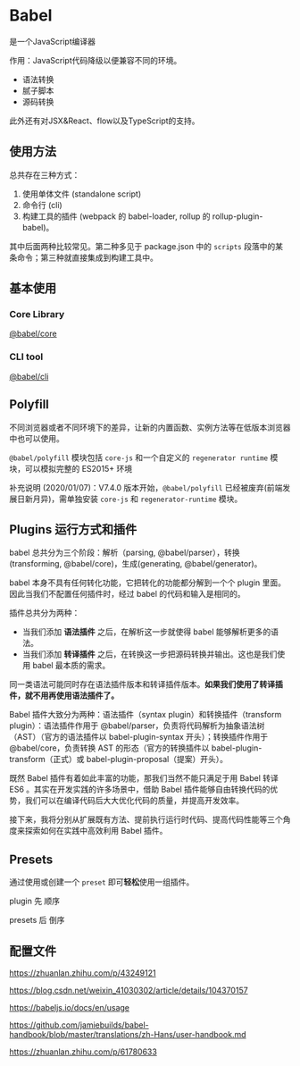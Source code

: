 # Babel

是一个JavaScript编译器

作用：JavaScript代码降级以便兼容不同的环境。

- 语法转换
- 腻子脚本
- 源码转换

此外还有对JSX&React、flow以及TypeScript的支持。



## 使用方法

总共存在三种方式：

1. 使用单体文件 (standalone script)
2. 命令行 (cli)
3. 构建工具的插件 (webpack 的 babel-loader, rollup 的 rollup-plugin-babel)。

其中后面两种比较常见。第二种多见于 package.json 中的 `scripts` 段落中的某条命令；第三种就直接集成到构建工具中。

## 基本使用

### Core Library

 [@babel/core](https://babeljs.io/docs/en/babel-core) 

### CLI tool

[@babel/cli](https://babeljs.io/docs/en/babel-cli)

## Polyfill

不同浏览器或者不同环境下的差异，让新的内置函数、实例方法等在低版本浏览器中也可以使用。

`@babel/polyfill` 模块包括 `core-js` 和一个自定义的 `regenerator runtime` 模块，可以模拟完整的 ES2015+ 环境

补充说明 (2020/01/07)：V7.4.0 版本开始，`@babel/polyfill` 已经被废弃(前端发展日新月异)，需单独安装 `core-js` 和 `regenerator-runtime` 模块。

## Plugins 运行方式和插件

babel 总共分为三个阶段：解析（parsing, @babel/parser），转换(transforming, @babel/core)，生成(generating, @babel/generator)。

babel 本身不具有任何转化功能，它把转化的功能都分解到一个个 plugin 里面。因此当我们不配置任何插件时，经过 babel 的代码和输入是相同的。

插件总共分为两种：

- 当我们添加 **语法插件** 之后，在解析这一步就使得 babel 能够解析更多的语法。
- 当我们添加 **转译插件** 之后，在转换这一步把源码转换并输出。这也是我们使用 babel 最本质的需求。

同一类语法可能同时存在语法插件版本和转译插件版本。**如果我们使用了转译插件，就不用再使用语法插件了。**

Babel 插件大致分为两种：语法插件（syntax plugin）和转换插件（transform plugin）：语法插件作用于 @babel/parser，负责将代码解析为抽象语法树（AST）（官方的语法插件以 babel-plugin-syntax 开头）；转换插件作用于 @babel/core，负责转换 AST 的形态（官方的转换插件以 babel-plugin-transform（正式）或 babel-plugin-proposal（提案）开头）。

既然 Babel 插件有着如此丰富的功能，那我们当然不能只满足于用 Babel 转译 ES6 。其实在开发实践的许多场景中，借助 Babel 插件能够自由转换代码的优势，我们可以在编译代码后大大优化代码的质量，并提高开发效率。

接下来，我将分别从扩展既有方法、提前执行运行时代码、提高代码性能等三个角度来探索如何在实践中高效利用 Babel 插件。

##  Presets

通过使用或创建一个 `preset` 即可**轻松**使用一组插件。



plugin 先 顺序

presets 后 倒序

## 配置文件





https://zhuanlan.zhihu.com/p/43249121

https://blog.csdn.net/weixin_41030302/article/details/104370157

https://babeljs.io/docs/en/usage

https://github.com/jamiebuilds/babel-handbook/blob/master/translations/zh-Hans/user-handbook.md

https://zhuanlan.zhihu.com/p/61780633